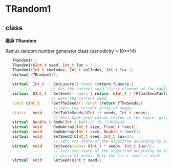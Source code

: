 <!-- TRandom1.md --- 
;; 
;; Description: 
;; Author: Hongyi Wu(吴鸿毅)
;; Email: wuhongyi@qq.com 
;; Created: 五 12月  5 11:29:55 2014 (+0800)
;; Last-Updated: 六 8月 13 14:35:16 2016 (+0800)
;;           By: Hongyi Wu(吴鸿毅)
;;     Update #: 3
;; URL: http://wuhongyi.github.io -->

# TRandom1

## class

**继承 TRandom**

Ranlux random number generator class (periodicity > 10**14) 



```cpp
   TRandom1();
   TRandom1(UInt_t seed, Int_t lux = 3 );
   TRandom1(Int_t rowIndex, Int_t colIndex, Int_t lux );
   virtual ~TRandom1();
   
   virtual  Int_t    GetLuxury() const {return fLuxury;}
                    // Get the current seed (first element of the table)
   virtual  UInt_t   GetSeed() const { return  UInt_t ( fFloatSeedTable[0] /  fMantissaBit24 ) ; }
                    // Gets the current seed.
   const UInt_t     *GetTheSeeds() const {return fTheSeeds;}
                     // Gets the current array of seeds.
   static   void     GetTableSeeds(UInt_t* seeds, Int_t index);
                     // Gets back seed values stored in the table, given the index.
   virtual  Double_t Rndm(Int_t i=0);//（0，1]均匀分布
   virtual  void     RndmArray(Int_t size, Float_t *vect);
   virtual  void     RndmArray(Int_t size, Double_t *vect);
   virtual  void     SetSeed2(UInt_t seed, Int_t lux=3);
                     // Sets the state of the algorithm according to seed.
   virtual  void     SetSeeds(const UInt_t * seeds, Int_t lux=3);
                     // Sets the state of the algorithm according to the zero terminated
                     // array of seeds. Only the first seed is used.
   virtual  void     SetSeed(UInt_t seed);
```


<!-- TRandom1.md ends here -->
